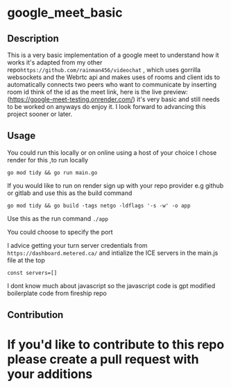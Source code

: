 # google_meet_basic

## Description
 This is a very basic implementation of a google meet to understand how it works it's adapted from my other repo`https://github.com/rainman456/videochat` , which uses gorrilla websockets and the Webrtc api and  makes uses of rooms and client ids to automatically connects two peers who want to communicate by inserting room id think of the id  as the meet link, here is the live preview: (https://google-meet-testing.onrender.com/) it's very basic and still needs to be worked on anyways do enjoy it. I look forward to advancing this project sooner or later.

## Usage
 You could run this locally or on online using a host of your choice I chose render for this ,to run locally 

 `go mod tidy && go run main.go `

 If you would  like to run on render sign up with your repo provider e.g github or gitlab and use this as the build command

 `go mod tidy && go build -tags netgo -ldflags '-s -w' -o app`

 Use this as the run command
 `./app`

 You could choose to specify the port

 I advice getting your turn server credentials from `https://dashboard.metered.ca/` and intialize the ICE servers in the main.js file at the top 

 `const servers=[]`

 I dont know much about javascript so the javascript code is gpt modified boilerplate code from fireship repo

## Contribution
# If you'd like to contribute to this repo please create a pull request with your additions

